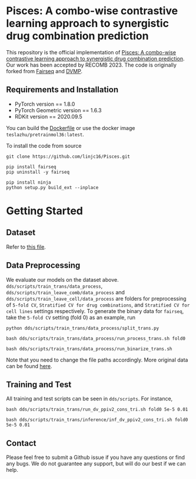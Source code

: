 # Pisces: A combo-wise contrastive learning approach to synergistic drug combination prediction
This repository is the official implementation of [Pisces: A combo-wise contrastive learning approach to synergistic drug combination prediction](https://www.biorxiv.org/content/10.1101/2022.11.21.517439v1). Our work has been accepted by RECOMB 2023. The code is originally forked from [Fairseq](https://github.com/pytorch/fairseq) and [DVMP](https://github.com/microsoft/DVMP).

## Requirements and Installation
* PyTorch version == 1.8.0
* PyTorch Geometric version == 1.6.3
* RDKit version == 2020.09.5

You can build the [Dockerfile](Dockerfile) or use the docker image `teslazhu/pretrainmol36:latest`.

To install the code from source
```
git clone https://github.com/linjc16/Pisces.git

pip install fairseq
pip uninstall -y fairseq 

pip install ninja
python setup.py build_ext --inplace
```

# Getting Started
## Dataset
Refer to [this file](preprocess/README.md).

## Data Preprocessing
We evaluate our models on the dataset above. `dds/scripts/train_trans/data_process`, `dds/scripts/train_leave_comb/data_process` and `dds/scripts/train_leave_cell/data_process` are folders for preprocessing of `5-fold CV`, `Stratified CV for drug combinations`, and `Stratified CV for cell lines` settings respectively. To generate the binary data for `fairseq`, take the `5-fold CV` setting (fold 0) as an example, run
```
python dds/scripts/train_trans/data_process/split_trans.py

bash dds/scripts/train_trans/data_process/run_process_trans.sh fold0

bash dds/scripts/train_trans/data_process/run_binarize_trans.sh
```

Note that you need to change the file paths accordingly. More original data can be found [here](https://figshare.com/projects/Pisces/150657).

## Training and Test
All training and test scripts can be seen in `dds/scripts`. For instance,
```
bash dds/scripts/train_trans/run_dv_ppiv2_cons_tri.sh fold0 5e-5 0.01

bash dds/scripts/train_trans/inference/inf_dv_ppiv2_cons_tri.sh fold0 5e-5 0.01
```

## Contact
Please feel free to submit a Github issue if you have any questions or find any bugs. We do not guarantee any support, but will do our best if we can help.

